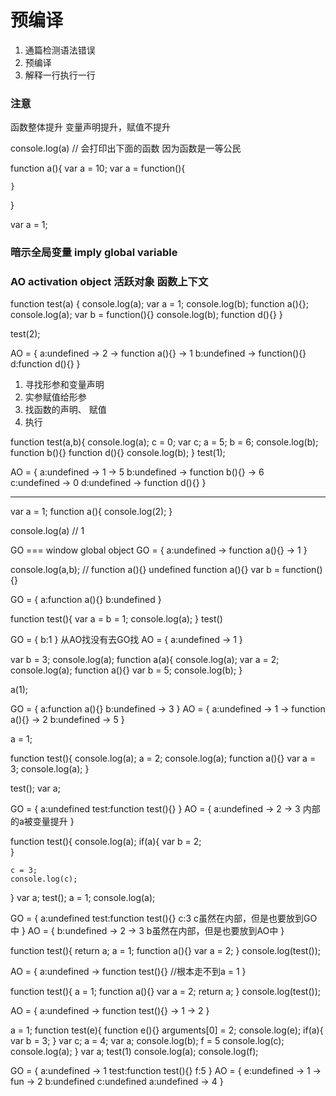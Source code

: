 # 预编译

1. 通篇检测语法错误
2. 预编译
3. 解释一行执行一行

### 注意
函数整体提升
变量声明提升，赋值不提升

console.log(a)  // 会打印出下面的函数 因为函数是一等公民

function a(){
    var a = 10;
    var a = function(){
    
    }
}

var a = 1;

### 暗示全局变量 imply global variable

### AO activation object 活跃对象 函数上下文

function test(a) {
    console.log(a);
    var a = 1;
    console.log(b);
    function a(){};
    console.log(a);
    var b = function(){}
    console.log(b);
    function d(){}
}

test(2);

AO = {
    a:undefined -> 2 -> function a(){} -> 1
    b:undefined -> function(){}
    d:function d(){}
}

1. 寻找形参和变量声明
2. 实参赋值给形参
3. 找函数的声明、 赋值
4. 执行

function test(a,b){
    console.log(a);
    c = 0;
    var c;
    a = 5;
    b = 6;
    console.log(b);
    function b(){}
    function d(){}
    console.log(b);
}
test(1);

AO = {
    a:undefined -> 1 -> 5
    b:undefined -> function b(){} -> 6  
    c:undefined -> 0
    d:undefined -> function d(){}
}



-------------------------

var a = 1;
function a(){
    console.log(2);
}

console.log(a) // 1

GO === window  global object 
GO = {
    a:undefined -> function a(){} -> 1
}

console.log(a,b); // function a(){} undefined
function a(){}
var b = function(){}

GO = {
    a:function a(){}
    b:undefined 
}



function test(){
    var a = b = 1;
    console.log(a);
}
test()

GO = {
    b:1
}
从AO找没有去GO找
AO = {
    a:undefined -> 1
}


var b = 3;
console.log(a);
function a(a){
    console.log(a);
    var a = 2;
    console.log(a);
    function a(){}
    var b = 5;
    console.log(b);
}

a(1);

GO = {
    a:function a(){}
    b:undefined -> 3
}
AO = {
    a:undefined -> 1 -> function a(){} -> 2
    b:undefined -> 5
}



a = 1;

function test(){
    console.log(a);
    a = 2;
    console.log(a);
    function a(){}
    var a = 3;
    console.log(a);
}

test();
var a;

GO = {
    a:undefined
    test:function test(){}
}
AO = {
    a:undefined -> 2 -> 3   内部的a被变量提升
}




function test(){
    console.log(a);
    if(a){
        var b = 2;           
    }

    c = 3;
    console.log(c);
}
var a;
test();
a = 1;
console.log(a);

GO = {
    a:undefined
    test:function test(){}
    c:3                   c虽然在内部，但是也要放到GO中
}
AO = {
    b:undefined -> 2 -> 3   b虽然在内部，但是也要放到AO中
}



function test(){
    return a;
    a = 1;
    function a(){}
    var a = 2;
}
console.log(test());

AO = {
    a:undefined -> function test(){}  //根本走不到a = 1
}



function test(){
    a = 1;
    function a(){}
    var a = 2;
    return a;
}
console.log(test());

AO = {
    a:undefined -> function test(){} -> 1 -> 2 
}



a = 1;
function test(e){
    function e(){}
    arguments[0] = 2;
    console.log(e);
    if(a){
        var b = 3;
    }
    var c;
    a = 4;
    var a;
    console.log(b);
    f = 5
    console.log(c);
    console.log(a);
}
var a;
test(1)
console.log(a);
console.log(f);

GO = {
    a:undefined -> 1
    test:function test(){}
    f:5
}
AO = {
    e:undefined -> 1 -> fun -> 2
    b:undefined 
    c:undefined
    a:undefined -> 4
}
